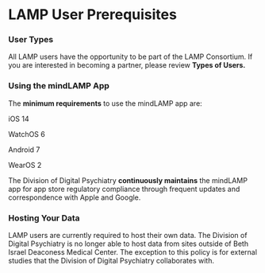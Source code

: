 # LAMP User Prerequisites

### User Types

All LAMP users have the opportunity to be part of the LAMP Consortium. If you are interested in becoming a partner, please review **Types of Users.**

### Using the mindLAMP App

The **minimum requirements** to use the mindLAMP app are:

 iOS 14

WatchOS 6

Android 7

WearOS 2


The Division of Digital Psychiatry **continuously maintains** the mindLAMP app for app store regulatory compliance through frequent updates and correspondence with Apple and Google.

### Hosting Your Data

LAMP users are currently required to host their own data. The Division of Digital Psychiatry is no longer able to host data from sites outside of Beth Israel Deaconess Medical Center. The exception to this policy is for external studies that the Division of Digital Psychiatry collaborates with.
